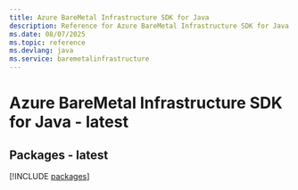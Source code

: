 ```yaml
---
title: Azure BareMetal Infrastructure SDK for Java
description: Reference for Azure BareMetal Infrastructure SDK for Java
ms.date: 08/07/2025
ms.topic: reference
ms.devlang: java
ms.service: baremetalinfrastructure
---
```

# Azure BareMetal Infrastructure SDK for Java - latest
## Packages - latest
[!INCLUDE [packages](baremetal-infrastructure-index.md)]